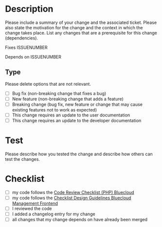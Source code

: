# Description

Please include a summary of your change and the associated ticket. Please also state the motivation for the change and the context in which the change takes place. List any changes that are a prerequisite for this change (dependencies).

Fixes ISSUENUMBER

Depends on ISSUENUMBER

## Type

Please delete options that are not relevant.

- [ ] Bug fix (non-breaking change that fixes a bug)
- [ ] New feature (non-breaking change that adds a feature)
- [ ] Breaking change (bug fix, new feature or change that may cause existing features not to work as expected)
- [ ] This change requires an update to the user documentation
- [ ] This change requires an update to the developer documentation

# Test

Please describe how you tested the change and describe how others can test the changes.

# Checklist

- [ ] my code follows the [Code Review Checklist (PHP) Bluecloud](https://docs.google.com/document/d/1sHsHVzQjQu4uXJb_eEGL4puGEd7UTPcYMm_b7gk7BSc/edit?usp=sharing)
- [ ] my code follows the [Checklist Design Guidelines Bluecloud Management Frontend](https://docs.google.com/document/d/1XxkkM67-7oCE5oC4nbJHdTVx2LzqMC5lcmHwaTOUG7c/edit?usp=sharing)
- [ ] I reviewed the code
- [ ] I added a changelog entry for my change
- [ ] all changes that my change depends on have already been merged
